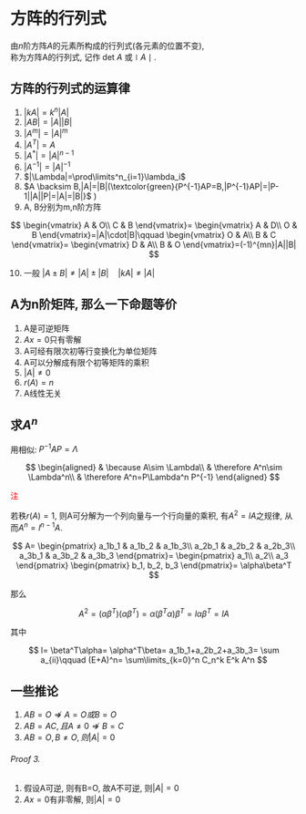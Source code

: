 # 方阵的行列式

由$n$阶方阵$A$的元素所构成的行列式(各元素的位置不变), <BR>
称为方阵A的行列式,
记作 det $A$ 或$\mid A\mid.$

## 方阵的行列式的运算律

1. $|kA| =k^n|A|$
2. $|AB| = |A||B|$
3. $|A^m| = |A|^m$
4. $|A^T| =A$
5. $|A^*| = |A|^{n-1}$
6. $|A^{-1}| =|A|^{-1}$
7. $|\Lambda|=\prod\limits^n_{i=1}\lambda_i$
8. $A \backsim B,|A|=|B|(\textcolor{green}{P^{-1}AP=B,|P^{-1}AP|=|P-1||A||P|=|A|=|B|}$ )
9. A, B分别为m,n阶方阵

$$
\begin{vmatrix}
	A & O\\
	C & B
\end{vmatrix}=
\begin{vmatrix}
	A & D\\
	O & B
\end{vmatrix}=|A|\cdot|B|\qquad
\begin{vmatrix}
	O & A\\
	B & C
\end{vmatrix}=
\begin{vmatrix}
	D & A\\
	B & O
\end{vmatrix}=(-1)^{mn}|A||B|
$$

10. 一般 $|A\pm B| \not= |A|\pm|B| \quad |kA|\not= |A|$

## A为n阶矩阵, 那么一下命题等价

1. A是可逆矩阵
2. $Ax=0$只有零解
3. A可经有限次初等行变换化为单位矩阵
4. A可以分解成有限个初等矩阵的乘积
5. $|A|\not=0$
6. $r(A)=n$
7. A线性无关

## 求$A^n$

用相似: $P^{-1}AP=\Lambda$

$$
\begin{aligned}
	& \because A\sim \Lambda\\
	& \therefore A^n\sim \Lambda^n\\
	& \therefore A^n=P\Lambda^n P^{-1}
\end{aligned}
$$

<font color=red>注</font>

若秩$r(A)=1$,
则A可分解为一个列向量与一个行向量的乘积,
有$A^2=lA$之规律, 从而$A^n=l^{n-1}A$.

$$
A=
\begin{pmatrix}
	a_1b_1 & a_1b_2 & a_1b_3\\
	a_2b_1 & a_2b_2 & a_2b_3\\
	a_3b_1 & a_3b_2 & a_3b_3
\end{pmatrix}=
\begin{pmatrix}
	a_1\\
	a_2\\
	a_3
\end{pmatrix}
\begin{pmatrix}
	b_1, b_2, b_3
\end{pmatrix}=
\alpha\beta^T
$$

那么

$$
A^2=
(\alpha\beta^T)(\alpha\beta^T)=
\alpha(\beta^T\alpha)\beta^T=
l\alpha\beta^T=
lA
$$

其中

$$
l=
\beta^T\alpha=
\alpha^T\beta=
a_1b_1+a_2b_2+a_3b_3=
\sum a_{ii}\qquad (E+A)^n=
\sum\limits_{k=0}^n C_n^k E^k A^n
$$

## 一些推论

1. $AB=O\nRightarrow A=O或B=O$
2. $AB=AC, 且A\not=0 \nRightarrow B=C$
3. $AB=O, B\not=O, 则|A| =0$

###### Proof 3.

1. 假设A可逆, 则有B=O, 故A不可逆, 则$|A| =0$
2. $Ax=0$有非零解, 则$|A| = 0$
